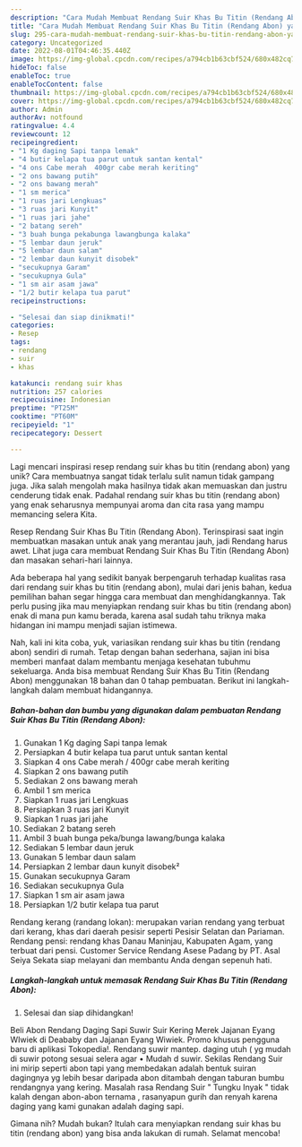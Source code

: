 ```yaml
---
description: "Cara Mudah Membuat Rendang Suir Khas Bu Titin (Rendang Abon) yang Enak"
title: "Cara Mudah Membuat Rendang Suir Khas Bu Titin (Rendang Abon) yang Enak"
slug: 295-cara-mudah-membuat-rendang-suir-khas-bu-titin-rendang-abon-yang-enak
category: Uncategorized
date: 2022-08-01T04:46:35.440Z
image: https://img-global.cpcdn.com/recipes/a794cb1b63cbf524/680x482cq70/rendang-suir-khas-bu-titin-rendang-abon-foto-resep-utama.jpg
hideToc: false
enableToc: true
enableTocContent: false
thumbnail: https://img-global.cpcdn.com/recipes/a794cb1b63cbf524/680x482cq70/rendang-suir-khas-bu-titin-rendang-abon-foto-resep-utama.jpg
cover: https://img-global.cpcdn.com/recipes/a794cb1b63cbf524/680x482cq70/rendang-suir-khas-bu-titin-rendang-abon-foto-resep-utama.jpg
author: Admin
authorAv: notfound
ratingvalue: 4.4
reviewcount: 12
recipeingredient:
- "1 Kg daging Sapi tanpa lemak"
- "4 butir kelapa tua parut untuk santan kental"
- "4 ons Cabe merah  400gr cabe merah keriting"
- "2 ons bawang putih"
- "2 ons bawang merah"
- "1 sm merica"
- "1 ruas jari Lengkuas"
- "3 ruas jari Kunyit"
- "1 ruas jari jahe"
- "2 batang sereh"
- "3 buah bunga pekabunga lawangbunga kalaka"
- "5 lembar daun jeruk"
- "5 lembar daun salam"
- "2 lembar daun kunyit disobek"
- "secukupnya Garam"
- "secukupnya Gula"
- "1 sm air asam jawa"
- "1/2 butir kelapa tua parut"
recipeinstructions:

- "Selesai dan siap dinikmati!"
categories:
- Resep
tags:
- rendang
- suir
- khas

katakunci: rendang suir khas 
nutrition: 257 calories
recipecuisine: Indonesian
preptime: "PT25M"
cooktime: "PT60M"
recipeyield: "1"
recipecategory: Dessert

---
```





Lagi mencari inspirasi resep rendang suir khas bu titin (rendang abon) yang unik? Cara membuatnya sangat tidak terlalu sulit namun tidak gampang juga. Jika salah mengolah maka hasilnya tidak akan memuaskan dan justru cenderung tidak enak. Padahal rendang suir khas bu titin (rendang abon) yang enak seharusnya mempunyai aroma dan cita rasa yang mampu memancing selera Kita.





Resep Rendang Suir Khas Bu Titin (Rendang Abon). Terinspirasi saat ingin membuatkan masakan untuk anak yang merantau jauh, jadi Rendang harus awet. Lihat juga cara membuat Rendang Suir Khas Bu Titin (Rendang Abon) dan masakan sehari-hari lainnya.

Ada beberapa hal yang sedikit banyak berpengaruh terhadap kualitas rasa dari rendang suir khas bu titin (rendang abon), mulai dari jenis bahan, kedua pemilihan bahan segar hingga cara membuat dan menghidangkannya. Tak perlu pusing jika mau menyiapkan rendang suir khas bu titin (rendang abon) enak di mana pun kamu berada, karena asal sudah tahu triknya maka hidangan ini mampu menjadi sajian istimewa.






Nah, kali ini kita coba, yuk, variasikan rendang suir khas bu titin (rendang abon) sendiri di rumah. Tetap dengan bahan sederhana, sajian ini bisa memberi manfaat dalam membantu menjaga kesehatan tubuhmu sekeluarga. Anda bisa membuat Rendang Suir Khas Bu Titin (Rendang Abon) menggunakan 18 bahan dan 0 tahap pembuatan. Berikut ini langkah-langkah dalam membuat hidangannya.

<!--inarticleads1-->

##### Bahan-bahan dan bumbu yang digunakan dalam pembuatan Rendang Suir Khas Bu Titin (Rendang Abon):

1. Gunakan 1 Kg daging Sapi tanpa lemak
1. Persiapkan 4 butir kelapa tua parut untuk santan kental
1. Siapkan 4 ons Cabe merah / 400gr cabe merah keriting
1. Siapkan 2 ons bawang putih
1. Sediakan 2 ons bawang merah
1. Ambil 1 sm merica
1. Siapkan 1 ruas jari Lengkuas
1. Persiapkan 3 ruas jari Kunyit
1. Siapkan 1 ruas jari jahe
1. Sediakan 2 batang sereh
1. Ambil 3 buah bunga peka/bunga lawang/bunga kalaka
1. Sediakan 5 lembar daun jeruk
1. Gunakan 5 lembar daun salam
1. Persiapkan 2 lembar daun kunyit disobek²
1. Gunakan secukupnya Garam
1. Sediakan secukupnya Gula
1. Siapkan 1 sm air asam jawa
1. Persiapkan 1/2 butir kelapa tua parut


Rendang kerang (randang lokan): merupakan varian rendang yang terbuat dari kerang, khas dari daerah pesisir seperti Pesisir Selatan dan Pariaman. Rendang pensi: rendang khas Danau Maninjau, Kabupaten Agam, yang terbuat dari pensi. Customer Service Rendang Asese Padang by PT. Asal Seiya Sekata siap melayani dan membantu Anda dengan sepenuh hati. 

<!--inarticleads2-->

##### Langkah-langkah untuk memasak Rendang Suir Khas Bu Titin (Rendang Abon):


1. Selesai dan siap dihidangkan!

Beli Abon Rendang Daging Sapi Suwir Suir Kering Merek Jajanan Eyang WIwiek di Deababy dan Jajanan Eyang Wiwiek. Promo khusus pengguna baru di aplikasi Tokopedia!. Rendang suwir mantep. daging utuh ( yg mudah di suwir potong sesuai selera agar • Mudah d suwir. Sekilas Rendang Suir ini mirip seperti abon tapi yang membedakan adalah bentuk suiran dagingnya yg lebih besar daripada abon ditambah dengan taburan bumbu rendangnya yang kering. Masalah rasa Rendang Suir &#34; Tungku Inyak &#34; tidak kalah dengan abon-abon ternama , rasanyapun gurih dan renyah karena daging yang kami gunakan adalah daging sapi. 

Gimana nih? Mudah bukan? Itulah cara menyiapkan rendang suir khas bu titin (rendang abon) yang bisa anda lakukan di rumah. Selamat mencoba!
